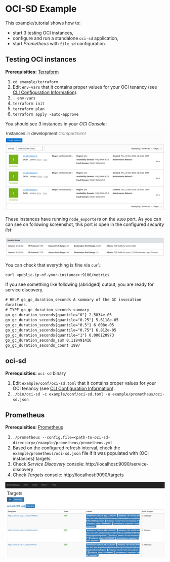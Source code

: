 # OCI-SD Example

This example/tutorial shows how to:

* start 3 testing OCI instances,
* configure and run a standalone `oci-sd` application,
* start _Prometheus_ with `file_sd` configuration.

## Testing OCI instances

**Prerequisities:** [Terraform](//www.terraform.io/)

1. `cd example/terraform`
1. Edit `env-vars` that it contains proper values for your OCI tenancy (see
   [CLI Configuration Information](https://docs.cloud.oracle.com/iaas/Content/API/Concepts/sdkconfig.htm)).
1. `. env-vars`
1. `terraform init`
1. `terraform plan`
1. `terraform apply -auto-approve`

You should see 3 instances in your _OCI Console_:

![OCI instances](../docs/OCI-instances.png)

These instances have running `node_exporter`s on the `9100` port. As you can can see on following screenshot,
this port is open in the configured _security list_:

![Security list](../docs/Security-list.png)

You can check that everything is fine via `curl`:

    curl <public-ip-of-your-instance>:9100/metrics

If you see something like following (abridged) output, you are ready for service discovery.

    # HELP go_gc_duration_seconds A summary of the GC invocation durations.
    # TYPE go_gc_duration_seconds summary
    go_gc_duration_seconds{quantile="0"} 2.5834e-05
    go_gc_duration_seconds{quantile="0.25"} 5.6118e-05
    go_gc_duration_seconds{quantile="0.5"} 6.008e-05
    go_gc_duration_seconds{quantile="0.75"} 6.812e-05
    go_gc_duration_seconds{quantile="1"} 0.000120973
    go_gc_duration_seconds_sum 0.118491416
    go_gc_duration_seconds_count 1997

## oci-sd

**Prerequisities:** `oci-sd` binary

1. Edit `example/conf/oci-sd.toml` that it contains proper values for your OCI tenancy (see
   [CLI Configuration Information](https://docs.cloud.oracle.com/iaas/Content/API/Concepts/sdkconfig.htm)).
1. `./bin/oci-sd -c example/conf/oci-sd.toml -o example/prometheus/oci-sd.json`

## Prometheus

**Prerequisities:** [Prometheus](//prometheus.io/)

1. `./prometheus --config.file=<path-to-oci-sd-directory>/example/prometheus/prometheus.yml`
1. Based on the configured refresh interval, check the `example/prometheus/oci-sd.json` file if it was populated
   with (OCI instances) targets.
1. Check _Service Discovery_ console: http://localhost:9090/service-discovery
1. Check _Targets_ console: http://localhost:9090/targets

![Prometheus targets](../docs/Prometheus-targets.png)
